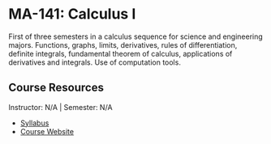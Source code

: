 # MA-141: Calculus I
First of three semesters in a calculus sequence for science and engineering majors. Functions, graphs, limits, derivatives, rules of differentiation, definite integrals, fundamental theorem of calculus, applications of derivatives and integrals. Use of computation tools.

## Course Resources
Instructor: N/A | Semester: N/A
* [Syllabus]()
* [Course Website](https://kurtz.wordpress.ncsu.edu/ma-141-calculus-1-resources/)
